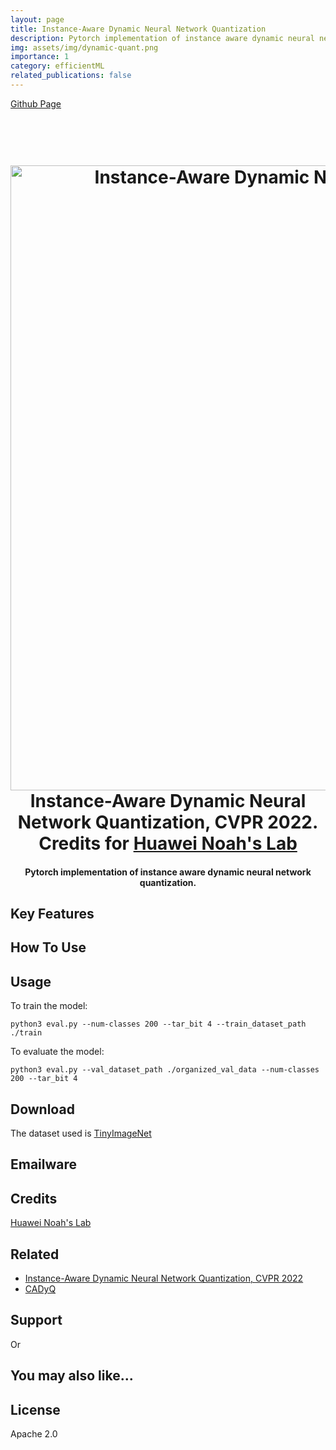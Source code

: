 ```yaml
---
layout: page
title: Instance-Aware Dynamic Neural Network Quantization
description: Pytorch implementation of instance aware dynamic neural network quantization
img: assets/img/dynamic-quant.png
importance: 1
category: efficientML
related_publications: false
---
```

<a href="https://github.com/mehmetemreakbulut/instance-aware-dynamic-quantization">Github Page</a>
<br><br>

<h1 align="center">
  <br>
  <a href="https://github.com/huawei-noah/Efficient-Computing/tree/master/Quantization/DynamicQuant"><img src="https://user-images.githubusercontent.com/19202799/182549238-2cc1db63-e504-483f-8a2e-ff51d94974cb.png" alt="Instance-Aware Dynamic Neural Network Quantization" width="1000"></a>
  <br>
  Instance-Aware Dynamic Neural Network Quantization, CVPR 2022. Credits for <a href="https://github.com/huawei-noah">Huawei Noah's Lab</a>
  <br>
</h1>

<h4 align="center">Pytorch implementation of instance aware dynamic neural network quantization<a href="https://ieeexplore.ieee.org/document/9879856" target="_blank"></a>.</h4>




## Key Features



## How To Use
## Usage

To train the model:
```
python3 eval.py --num-classes 200 --tar_bit 4 --train_dataset_path ./train
```

To evaluate the model:
```
python3 eval.py --val_dataset_path ./organized_val_data --num-classes 200 --tar_bit 4
```

## Download

The dataset used is [TinyImageNet](https://image-net.org/download-images.php)


## Emailware



## Credits

[Huawei Noah's Lab](https://github.com/huawei-noah)

## Related
* [Instance-Aware Dynamic Neural Network Quantization, CVPR 2022](https://ieeexplore.ieee.org/document/9879856)
* [CADyQ](https://arxiv.org/pdf/2207.10345)

## Support



<p>Or</p>



## You may also like...



## License

Apache 2.0
